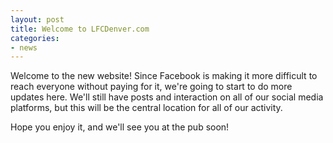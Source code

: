 ```yaml
---
layout: post
title: Welcome to LFCDenver.com
categories:
- news
---
```


Welcome to the new website! Since Facebook is making it more difficult to reach everyone without paying for it, we're going to start to do more updates here. We'll still have posts and interaction on all of our social media platforms, but this will be the central location for all of our activity.

Hope you enjoy it, and we'll see you at the pub soon!
